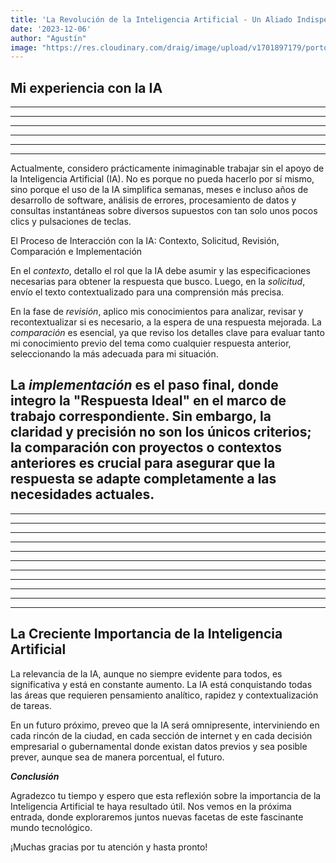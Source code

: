 ```yaml
---
title: 'La Revolución de la Inteligencia Artificial - Un Aliado Indispensable en mi Trabajo Diario'
date: '2023-12-06'
author: "Agustín"
image: "https://res.cloudinary.com/draig/image/upload/v1701897179/portolio-personal/blog/eqr5b2wdrl46utnmvh51.jpg"
---
```


## **Mi experiencia con la IA**
-----------------------------------------------------------------------------
-----------------------------------------------------------------------------
-----------------------------------------------------------------------------
-----------------------------------------------------------------------------
-----------------------------------------------------------------------------
-----------------------------------------------------------------------------

Actualmente, considero prácticamente inimaginable trabajar sin el apoyo de la Inteligencia Artificial (IA). No es porque no pueda hacerlo por sí mismo, sino porque el uso de la IA simplifica semanas, meses e incluso años de desarrollo de software, análisis de errores, procesamiento de datos y consultas instantáneas sobre diversos supuestos con tan solo unos pocos clics y pulsaciones de teclas.

El Proceso de Interacción con la IA: Contexto, Solicitud, Revisión, Comparación e Implementación

En el *contexto*, detallo el rol que la IA debe asumir y las especificaciones necesarias para obtener la respuesta que busco. Luego, en la *solicitud*, envío el texto contextualizado para una comprensión más precisa.

En la fase de *revisión*, aplico mis conocimientos para analizar, revisar y recontextualizar si es necesario, a la espera de una respuesta mejorada. La *comparación* es esencial, ya que reviso los detalles clave para evaluar tanto mi conocimiento previo del tema como cualquier respuesta anterior, seleccionando la más adecuada para mi situación.

La *implementación* es el paso final, donde integro la "Respuesta Ideal" en el marco de trabajo correspondiente. Sin embargo, la claridad y precisión no son los únicos criterios; la comparación con proyectos o contextos anteriores es crucial para asegurar que la respuesta se adapte completamente a las necesidades actuales.
-----------------------------------------------------------------------------
-----------------------------------------------------------------------------
-----------------------------------------------------------------------------
-----------------------------------------------------------------------------
-----------------------------------------------------------------------------
-----------------------------------------------------------------------------
-----------------------------------------------------------------------------
-----------------------------------------------------------------------------
-----------------------------------------------------------------------------
-----------------------------------------------------------------------------
-----------------------------------------------------------------------------
-----------------------------------------------------------------------------
## **La Creciente Importancia de la Inteligencia Artificial**

La relevancia de la IA, aunque no siempre evidente para todos, es significativa y está en constante aumento. La IA está conquistando todas las áreas que requieren pensamiento analítico, rapidez y contextualización de tareas.

En un futuro próximo, preveo que la IA será omnipresente, interviniendo en cada rincón de la ciudad, en cada sección de internet y en cada decisión empresarial o gubernamental donde existan datos previos y sea posible prever, aunque sea de manera porcentual, el futuro.

***Conclusión***

Agradezco tu tiempo y espero que esta reflexión sobre la importancia de la Inteligencia Artificial te haya resultado útil. Nos vemos en la próxima entrada, donde exploraremos juntos nuevas facetas de este fascinante mundo tecnológico.

¡Muchas gracias por tu atención y hasta pronto!